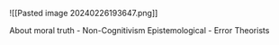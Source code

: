 ![[Pasted image 20240226193647.png]]

About moral truth - Non-Cognitivism 
Epistemological - Error Theorists